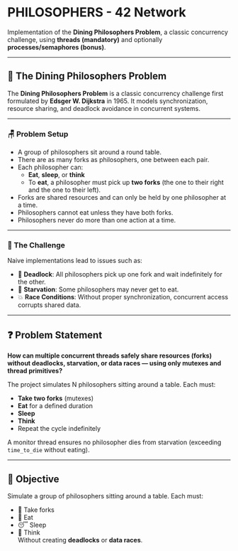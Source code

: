 #  PHILOSOPHERS - 42 Network

Implementation of the **Dining Philosophers Problem**, a classic concurrency challenge, using **threads (mandatory)** and optionally **processes/semaphores (bonus)**.

---
## 📖 The Dining Philosophers Problem

The **Dining Philosophers Problem** is a classic concurrency challenge first formulated by **Edsger W. Dijkstra** in 1965. It models synchronization, resource sharing, and deadlock avoidance in concurrent systems.

---

### 🪑 Problem Setup

- A group of philosophers sit around a round table.
- There are as many forks as philosophers, one between each pair.
- Each philosopher can:
  - **Eat**, **sleep**, or **think**
  - To **eat**, a philosopher must pick up **two forks** (the one to their right and the one to their left).
- Forks are shared resources and can only be held by one philosopher at a time.
- Philosophers cannot eat unless they have both forks.
- Philosophers never do more than one action at a time.

---

### 🔄 The Challenge

Naive implementations lead to issues such as:

- 🛑 **Deadlock**: All philosophers pick up one fork and wait indefinitely for the other.
- 🧍 **Starvation**: Some philosophers may never get to eat.
- 💥 **Race Conditions**: Without proper synchronization, concurrent access corrupts shared data.

---
## ❓ Problem Statement

**How can multiple concurrent threads safely share resources (forks) without deadlocks, starvation, or data races — using only mutexes and thread primitives?**

The project simulates N philosophers sitting around a table. Each must:

- **Take two forks** (mutexes)
- **Eat** for a defined duration
- **Sleep**
- **Think**
- Repeat the cycle indefinitely

A monitor thread ensures no philosopher dies from starvation (exceeding `time_to_die` without eating).

---

## 🎯 Objective

Simulate a group of philosophers sitting around a table. Each must:

- 🥢 Take forks
- 🍝 Eat
- 😴 Sleep
- 💭 Think  
Without creating **deadlocks** or **data races**.
